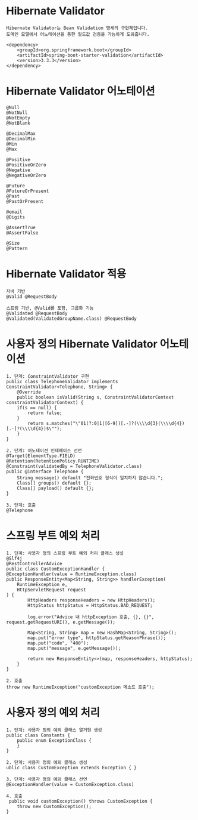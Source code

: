 # Hibernate Validator

    Hibernate Validator는 Bean Validation 명세의 구현체입니다.
    도메인 모델에서 어노테이션을 통한 필드값 검증을 가능하게 도와줍니다.

    <dependency>
        <groupId>org.springframework.boot</groupId>
        <artifactId>spring-boot-starter-validation</artifactId>
        <version>3.3.3</version>
    </dependency>

# Hibernate Validator 어노테이션

    @Null
    @NotNull
    @NotEmpty
    @NotBlank

    @DecimalMax
    @DecimalMin
    @Min
    @Max

    @Positive
    @PositiveOrZero
    @Negative
    @NegativeOrZero

    @Future
    @FutureOrPresent
    @Past
    @PastOrPresent

    @email
    @Digits

    @AssertTrue
    @AssertFalse

    @Size
    @Pattern

# Hibernate Validator 적용

    자바 기반
    @Valid @RequestBody

    스프링 기반, @Valid를 포함, 그룹화 기능
    @Validated @RequestBody
    @Validated(ValidatedGroupName.class) @RequestBody

# 사용자 정의 Hibernate Validator 어노테이션

    1. 단계: ConstraintValidator 구현
    public class TelephoneValidator implements ConstraintValidator<Telephone, String> {
        @Override
        public boolean isValid(String s, ConstraintValidatorContext constraintValidatorContext) {
        if(s == null) {
            return false;
        }
            return s.matches("\"01(?:0|1|[6-9])[.-]?(\\\\d{3}|\\\\d{4})[.-]?(\\\\d{4})$\"");
        }
    }

    2. 단계: 어노테이션 인테페이스 선언
    @Target(ElementType.FIELD)
    @Retention(RetentionPolicy.RUNTIME)
    @Constraint(validatedBy = TelephoneValidator.class)
    public @interface Telephone {
        String message() default "전화번호 형식이 일치하지 않습니다.";
        Class[] groups() default {};
        Class[] payload() default {};
    }

    3. 단계: 호출
    @Telephone

# 스프링 부트 예외 처리

    1. 단계: 사용자 정의 스프링 부트 예외 처리 클래스 생성
    @Slf4j
    @RestControllerAdvice
    public class CustomExceptionHandler {
    @ExceptionHandler(value = RuntimeException.class)
    public ResponseEntity<Map<String, String>> handlerException(
        RuntimeException e,
        HttpServletRequest request
    ) {
            HttpHeaders responseHeaders = new HttpHeaders();
            HttpStatus httpStatus = HttpStatus.BAD_REQUEST;
    
            log.error("Advice 내 httpException 호출, {}, {}", request.getRequestURI(), e.getMessage());
    
            Map<String, String> map = new HashMap<String, String>();
            map.put("error type", httpStatus.getReasonPhrase());
            map.put("code", "400");
            map.put("message", e.getMessage());
    
            return new ResponseEntity<>(map, responseHeaders, httpStatus);
        }
    }

    2. 호출
    throw new RuntimeException("customException 메소드 호출");

# 사용자 정의 예외 처리

    1. 단계: 사용자 정의 예외 클래스 열거형 생성
    public class Constants {
        public enum ExceptionClass {
        }
    }

    2. 단계: 사용자 정의 예외 클래스 생성
    ublic class CustomException extends Exception { }

    3. 단계: 사용자 정의 예외 클래스 선언
    @ExceptionHandler(value = CustomException.class)

    4. 호출
     public void customException() throws CustomException {
        throw new CustomException();
    }



